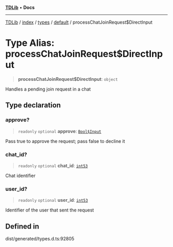 [**TDLib**](../../../../../../README.md) • **Docs**

***

[TDLib](../../../../../../modules.md) / [index](../../../../../README.md) / [types](../../../README.md) / [default](../README.md) / processChatJoinRequest$DirectInput

# Type Alias: processChatJoinRequest$DirectInput

> **processChatJoinRequest$DirectInput**: `object`

Handles a pending join request in a chat

## Type declaration

### approve?

> `readonly` `optional` **approve**: [`Bool$Input`](Bool$Input.md)

Pass true to approve the request; pass false to decline it

### chat\_id?

> `readonly` `optional` **chat\_id**: [`int53`](int53.md)

Chat identifier

### user\_id?

> `readonly` `optional` **user\_id**: [`int53`](int53.md)

Identifier of the user that sent the request

## Defined in

dist/generated/types.d.ts:92805

